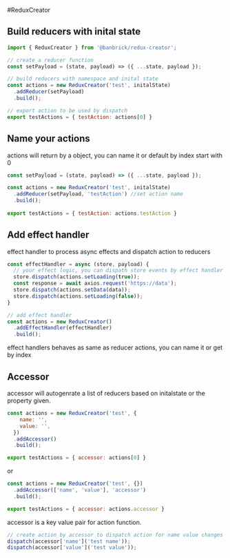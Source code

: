 #ReduxCreator

## Build reducers with inital state
```javascript
import { ReduxCreator } from '@banbrick/redux-creator';

// create a reducer function
const setPayload = (state, payload) => ({ ...state, payload });

// build reducers with namespace and inital state
const actions = new ReduxCreator('test', initalState)
  .addReducer(setPayload)
  .build();

// export action to be used by dispatch 
export testActions = { testAction: actions[0] }
```
  
## Name your actions
actions will return by a object, you can name it or default by index start with 0
```javascript
const setPayload = (state, payload) => ({ ...state, payload });

const actions = new ReduxCreator('test', initalState)
  .addReducer(setPayload, 'testAction') //set action name
  .build();
  
export testActions = { testAction: actions.testAction }
```
  
## Add effect handler
effect handler to process async effects and dispatch action to reducers
```javascript
const effectHandler = async (store, payload) {
  // your effect logic, you can dispath store events by effect handler
  store.dispatch(actions.setLoading(true));
  const response = await axios.request('https://data');
  store.dispatch(actions.setData(data));
  store.dispatch(actions.setLoading(false));
}

// add effect handler
const actions = new ReduxCreator()
  .addEffectHandler(effectHandler)
  .build();
```
  
effect handlers behaves as same as reducer actions, you can name it or get by index    
    
## Accessor
accessor will autogenrate a list of reducers based on initalstate or the property given.  
```javascript
const actions = new ReduxCreator('test', {
    name: '',
    value: '',
  })
  .addAccessor()
  .build();

export testActions = { accessor: actions[0] }
```
or
```javascript
const actions = new ReduxCreator('test', {})
  .addAccessor(['name', 'value'], 'accessor')
  .build();

export testActions = { accessor: actions.accessor }
```
accessor is a key value pair for action function.  
```javascript
// create action by accessor to dispatch action for name value changes
dispatch(accessor['name']('test name'));
dispatch(accessor['value']('test value'));
```  
  